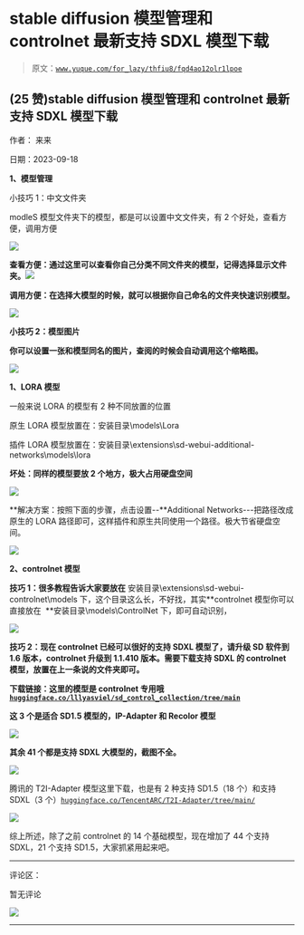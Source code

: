 # stable diffusion 模型管理和 controlnet 最新支持 SDXL 模型下载

> 原文：[`www.yuque.com/for_lazy/thfiu8/fqd4ao12olr1lpoe`](https://www.yuque.com/for_lazy/thfiu8/fqd4ao12olr1lpoe)

## (25 赞)stable diffusion 模型管理和 controlnet 最新支持 SDXL 模型下载

作者： 来来

日期：2023-09-18

**1、模型管理**

小技巧 1：中文文件夹

modleS 模型文件夹下的模型，都是可以设置中文文件夹，有 2 个好处，查看方便，调用方便

![](img/4fb0cd9b7dae1694736262ef07187a8b.png)

**查看方便：通过这里可以查看你自己分类不同文件夹的模型，记得选择显示文件夹。**![](img/81082614a7f5befff9bb368b353f3786.png)

**调用方便：在选择大模型的时候，就可以根据你自己命名的文件夹快速识别模型。**

![](img/90a282512098e7be4b54d1934077d28a.png)

**小技巧 2：模型图片**

**你可以设置一张和模型同名的图片，查阅的时候会自动调用这个缩略图。**

![](img/7c89eca516c7273a6d66b4c591c69c53.png)

**1、LORA 模型**

一般来说 LORA 的模型有 2 种不同放置的位置

原生 LORA 模型放置在：安装目录\models\Lora

插件 LORA 模型放置在：安装目录\extensions\sd-webui-additional-networks\models\lora

**坏处：同样的模型要放 2 个地方，极大占用硬盘空间**

![](img/4960c3942b6bc811a58c51acad3e2302.png)

**解决方案：按照下面的步骤，点击设置--**Additional Networks---把路径改成原生的 LORA 路径即可，这样插件和原生共同使用一个路径。极大节省硬盘空间。

![](img/d1bd2bbc568a6a609b65edce6cad23db.png)

**2、controlnet 模型**

**技巧 1：很多教程告诉大家要放在** 安装目录\extensions\sd-webui-controlnet\models 下，这个目录这么长，不好找，其实**controlnet 模型你可以直接放在  **安装目录\models\ControlNet 下，即可自动识别，

![](img/2d01926a545fa5b4cce0189b095dde30.png)

**技巧 2：现在 controlnet 已经可以很好的支持 SDXL 模型了，请升级 SD 软件到 1.6 版本，controlnet 升级到 1.1.410 版本。需要下载支持 SDXL 的 controlnet 模型，放置在上一条说的文件夹即可。**

**下载链接：这里的模型是 controlnet 专用哦[`huggingface.co/lllyasviel/sd_control_collection/tree/main`](https://huggingface.co/lllyasviel/sd_control_collection/tree/main)**

**这 3 个是适合 SD1.5 模型的，IP-Adapter 和 Recolor 模型**

![](img/cebdffc81649c2a7c6b28152d3a04789.png)

**其余 41 个都是支持 SDXL 大模型的，截图不全。**

![](img/3b38de55f66e684d9ea8284b21cd5c91.png)

腾讯的 T2I-Adapter 模型这里下载，也是有 2 种支持 SD1.5（18 个）和支持 SDXL（3 个）[`huggingface.co/TencentARC/T2I-Adapter/tree/main/`](https://huggingface.co/TencentARC/T2I-Adapter/tree/main/models)

![](img/83d8e7005fa93a112a6d8887b0ef8a91.png)

综上所述，除了之前 controlnet 的 14 个基础模型，现在增加了 44 个支持 SDXL，21 个支持 SD1.5，大家抓紧用起来吧。

* * *

评论区：

暂无评论

![](img/1c37d505930596d12a88ab23e11aa07a.png)

* * *